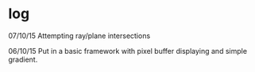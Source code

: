 # log

07/10/15
Attempting ray/plane intersections

06/10/15
Put in a basic framework with pixel buffer displaying and simple gradient.
